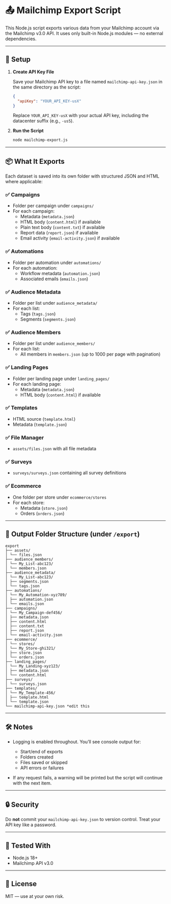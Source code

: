 # 📤 Mailchimp Export Script

This Node.js script exports various data from your Mailchimp account via the Mailchimp v3.0 API. It uses only built-in Node.js modules — no external dependencies.

---

## 🔧 Setup

1. **Create API Key File**

   Save your Mailchimp API key to a file named `mailchimp-api-key.json` in the same directory as the script:

   ```json
   {
     "apiKey": "YOUR_API_KEY-usX"
   }
   ```

   Replace `YOUR_API_KEY-usX` with your actual API key, including the datacenter suffix (e.g., `-us5`).

2. **Run the Script**

   ```bash
   node mailchimp-export.js
   ```

---

## 📦 What It Exports

Each dataset is saved into its own folder with structured JSON and HTML where applicable:


### ✅ Campaigns
- Folder per campaign under `campaigns/`
- For each campaign:
  - Metadata (`metadata.json`)
  - HTML body (`content.html`) if available
  - Plain text body (`content.txt`) if available
  - Report data (`report.json`) if available
  - Email activity (`email-activity.json`) if available

### ✅ Automations
- Folder per automation under `automations/`
- For each automation:
  - Workflow metadata (`automation.json`)
  - Associated emails (`emails.json`)

### ✅ Audience Metadata
- Folder per list under `audience_metadata/`
- For each list:
  - Tags (`tags.json`)
  - Segments (`segments.json`)

### ✅ Audience Members
- Folder per list under `audience_members/`
- For each list:
  - All members in `members.json` (up to 1000 per page with pagination)

### ✅ Landing Pages
- Folder per landing page under `landing_pages/`
- For each landing page:
  - Metadata (`metadata.json`)
  - HTML body (`content.html`) if available

### ✅ Templates
- HTML source (`template.html`)
- Metadata (`template.json`)

### ✅ File Manager
- `assets/files.json` with all file metadata

### ✅ Surveys
- `surveys/surveys.json` containing all survey definitions

### ✅ Ecommerce
- One folder per store under `ecommerce/stores`
- For each store:
  - Metadata (`store.json`)
  - Orders (`orders.json`)

---

## 📁 Output Folder Structure (under `/export`)

```
export
├── assets/
│ └── files.json
├── audience_members/
│ └── My_List-abc123/
│ └── members.json
├── audience_metadata/
│ └── My_List-abc123/
│ ├── segments.json
│ └── tags.json
├── automations/
│ └── My_Automation-xyz789/
│ ├── automation.json
│ └── emails.json
├── campaigns/
│ └── My_Campaign-def456/
│ ├── metadata.json
│ ├── content.html
│ ├── content.txt
│ ├── report.json
│ └── email-activity.json
├── ecommerce/
│ └── stores/
│ └── My_Store-ghi321/
│ ├── store.json
│ └── orders.json
├── landing_pages/
│ └── My_Landing-xyz123/
│ ├── metadata.json
│ └── content.html
├── surveys/
│ └── surveys.json
├── templates/
│ └── My_Template-456/
│ ├── template.html
│ └── template.json
└── mailchimp-api-key.json *edit this
```

---

## 🛠 Notes

- Logging is enabled throughout. You’ll see console output for:
  - Start/end of exports
  - Folders created
  - Files saved or skipped
  - API errors or failures

- If any request fails, a warning will be printed but the script will continue with the next item.

---

## 🔒 Security

Do **not** commit your `mailchimp-api-key.json` to version control. Treat your API key like a password.

---

## 🧪 Tested With

- Node.js 18+
- Mailchimp API v3.0

---

## 📜 License

MIT — use at your own risk.